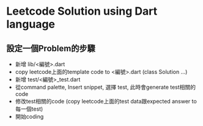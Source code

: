 # Leetcode Solution using Dart language

## 設定一個Problem的步驟

- 新增 lib/<編號>.dart
- copy leetcode上面的template code to <編號>.dart (class Solution ...)
- 新增 test/<編號>_test.dart
- 從command palette, Insert snippet, 選擇 test, 此時會generate test相關的code
- 修改test相關的code (copy leetcode上面的test data跟expected answer to 每一個test)
- 開始coding






